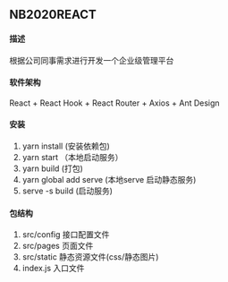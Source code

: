## NB2020REACT

#### 描述
根据公司同事需求进行开发一个企业级管理平台

#### 软件架构
React + React Hook + React Router + Axios + Ant Design

#### 安装
1. yarn install (安装依赖包)
2. yarn start （本地启动服务）
3. yarn build   (打包)
4. yarn global add serve (本地serve 启动静态服务)
5. serve -s build (启动服务)

#### 包结构
1. src/config   接口配置文件
2. src/pages    页面文件
3. src/static  静态资源文件(css/静态图片)
4. index.js     入口文件